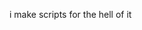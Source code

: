 i make scripts for the hell of it

<!---
InvertedBagel/InvertedBagel is a ✨ special ✨ repository because its `README.md` (this file) appears on your GitHub profile.
You can click the Preview link to take a look at your changes.
--->
